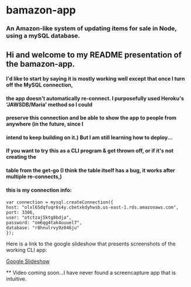 # bamazon-app 

### An Amazon-like system of updating items for sale in Node, using a mySQL database.


## Hi and welcome to my README presentation of the bamazon-app. 

#### I'd like to start by saying it is mostly working well except that once I turn off the MySQL connection,
#### the app doesn't automatically re-connect. I purposefully used Heroku's 'JAWSDB/Maria' method so I could
#### preserve this connection and be able to show the app to people from anywhere (in the future, since I
#### intend to keep building on it.) But I am still learning how to deploy... 

#### If you want to try this as a CLI program & get thrown off, or if it's not creating the
#### table from the get-go (I think the table itself has a bug, it works after multiple re-connects,) 
#### this is my connection info:

```
var connection = mysql.createConnection({
host: "olxl65dqfuqr6s4y.cbetxkdyhwsb.us-east-1.rds.amazonaws.com",
port: 3306,
user: "otctzaj5ktg8bdja",
password: "om6qg4tak4uuuel7",
database: "r8hnulrvy9z046ju"
});

```


Here is a link to the google slideshow that presents screenshots of the working CLI app:

[Google Slideshow](https://docs.google.com/presentation/d/1Bm8BdWKBz_qvfBlBGRQ9gf1VYcVP1L__7sormKXwzes/edit?usp=sharing)

** Video coming soon...I have never found a screencapture app that is intuitive.

